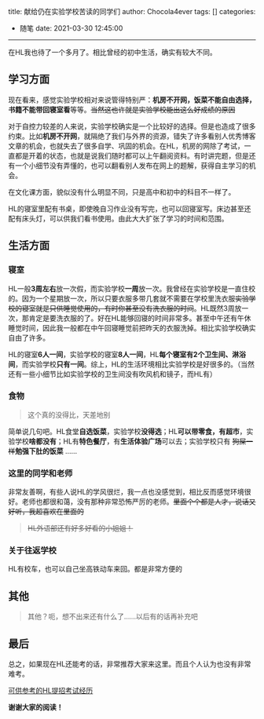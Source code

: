 title: 献给仍在实验学校苦读的同学们
author: Chocola4ever
tags: []
categories:
  - 随笔
date: 2021-03-30 12:45:00
---
在HL我也待了一个多月了。相比曾经的初中生活，确实有较大不同。

## 学习方面

现在看来，感觉实验学校相对来说管得特别严：**机房不开网，饭菜不能自由选择，书籍不能带回寝室看**等等。~~当然这也许就是实验学校能出这么好成绩的原因~~

对于自控力较差的人来说，实验学校确实是一个比较好的选择。但是也造成了很多约束。比如**机房不开网**，就隔绝了我们与外界的资源，错失了许多看别人优秀博客文章的机会，也就失去了很多自学、巩固的机会。在HL，机房的网除了考试，一直都是开着的状态，也就是说我们随时都可以上午翻阅资料。有时讲完题，但是还有一个小细节没有弄懂的，也可以翻看别人发布在网上的题解，获得自主学习的机会。

在文化课方面，貌似没有什么明显不同，只是高中和初中的科目不一样了。

HL的寝室里配有书桌，即使晚自习作业没有写完，也可以回寝室写。床边甚至还配有床头灯，可以供我们看书使用。由此大大扩张了学习的时间和范围。

## 生活方面

### 寝室

HL一般**3周左右**放一次假，而实验学校**一周**放一次。我曾经在实验学校是一直住校的。因为一个星期放一次，所以只要衣服多带几套就不需要在学校里洗衣服~~实验学校的寝室就是只供睡觉使用的，有时你甚至没有洗衣服的时间~~。HL既然3周放一次，那肯定是要洗衣服的了。好在HL能够回寝的时间非常多。甚至中午还有午休睡觉时间，因此我一般都在中午回寝睡觉前把昨天的衣服洗掉。相比实验学校确实自由了许多。

HL的寝室**6人一间**，实验学校的寝室**8人一间**，HL**每个寝室有2个卫生间、淋浴间**，而实验学校**只有一间**。综上，HL的生活环境相比实验学校是好很多的。（当然还有一些小细节比如实验学校的卫生间没有吹风机和镜子，而HL有）

### 食物

> 这个真的没得比，天差地别

简单说几句吧。HL食堂**自选饭菜**，实验学校**没得选**；HL**可以带零食，有超市**，实验学校**啥都没有**；HL有**特色餐厅**，有**生活体验广场**可以去；实验学校只有 ~~狗屎一样~~**勉强下肚的饭菜** ......

### 这里的同学和老师

非常友善啊，有些人说HL的学风很烂，我一点也没感觉到，相比反而感觉环境很好。老师也都很和蔼，没有那种非常恐怖严厉的老师。~~里面个个都是人才，说话又好听，我超喜欢在里面的~~

> ~~HL外语部还有好多好看的小姐姐！~~

### 关于往返学校

HL有校车，也可以自己坐高铁动车来回。都是非常方便的

## 其他

> 其他？呃，想不出来还有什么了......以后有的话再补充吧

## 最后

总之，如果现在HL还能考的话，非常推荐大家来这里。而且个人认为也没有非常难考。

[可供参考的HL提招考试经历](https://chocola4ever.github.io/2021/03/29/%E8%AE%B0HL%E7%9A%84%E6%8F%90%E6%8B%9B%E8%80%83%E8%AF%95/)

**谢谢大家的阅读！**